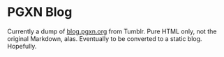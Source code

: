 # PGXN Blog

Currently a dump of [blog.pgxn.org](https://blog.pgxn.org) from Tumblr. Pure
HTML only, not the original Markdown, alas. Eventually to be converted to a
static blog. Hopefully.
